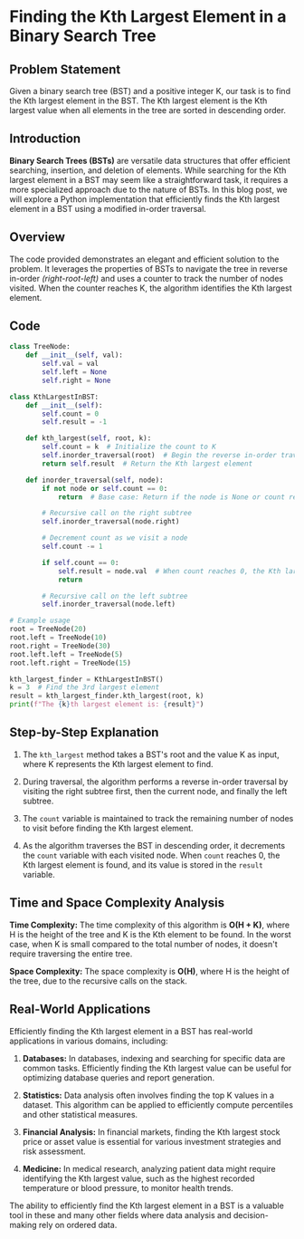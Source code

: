 # Finding the Kth Largest Element in a Binary Search Tree

## Problem Statement

Given a binary search tree (BST) and a positive integer K, our task is to find the Kth largest element in the BST. The Kth largest element is the Kth largest value when all elements in the tree are sorted in descending order.

## Introduction

**Binary Search Trees (BSTs)** are versatile data structures that offer efficient searching, insertion, and deletion of elements. While searching for the Kth largest element in a BST may seem like a straightforward task, it requires a more specialized approach due to the nature of BSTs. In this blog post, we will explore a Python implementation that efficiently finds the Kth largest element in a BST using a modified in-order traversal.

## Overview

The code provided demonstrates an elegant and efficient solution to the problem. It leverages the properties of BSTs to navigate the tree in reverse in-order *(right-root-left)* and uses a counter to track the number of nodes visited. When the counter reaches K, the algorithm identifies the Kth largest element.

## Code

```python
class TreeNode:
    def __init__(self, val):
        self.val = val
        self.left = None
        self.right = None

class KthLargestInBST:
    def __init__(self):
        self.count = 0
        self.result = -1

    def kth_largest(self, root, k):
        self.count = k  # Initialize the count to K
        self.inorder_traversal(root)  # Begin the reverse in-order traversal
        return self.result  # Return the Kth largest element

    def inorder_traversal(self, node):
        if not node or self.count == 0:
            return  # Base case: Return if the node is None or count reaches 0

        # Recursive call on the right subtree
        self.inorder_traversal(node.right)

        # Decrement count as we visit a node
        self.count -= 1

        if self.count == 0:
            self.result = node.val  # When count reaches 0, the Kth largest element is found
            return

        # Recursive call on the left subtree
        self.inorder_traversal(node.left)

# Example usage
root = TreeNode(20)
root.left = TreeNode(10)
root.right = TreeNode(30)
root.left.left = TreeNode(5)
root.left.right = TreeNode(15)

kth_largest_finder = KthLargestInBST()
k = 3  # Find the 3rd largest element
result = kth_largest_finder.kth_largest(root, k)
print(f"The {k}th largest element is: {result}")
```

## Step-by-Step Explanation

1. The `kth_largest` method takes a BST's root and the value K as input, where K represents the Kth largest element to find.

2. During traversal, the algorithm performs a reverse in-order traversal by visiting the right subtree first, then the current node, and finally the left subtree.

3. The `count` variable is maintained to track the remaining number of nodes to visit before finding the Kth largest element.

4. As the algorithm traverses the BST in descending order, it decrements the `count` variable with each visited node. When `count` reaches 0, the Kth largest element is found, and its value is stored in the `result` variable.

## Time and Space Complexity Analysis

**Time Complexity:** The time complexity of this algorithm is **O(H + K)**, where H is the height of the tree and K is the Kth element to be found. In the worst case, when K is small compared to the total number of nodes, it doesn't require traversing the entire tree.

**Space Complexity:** The space complexity is **O(H)**, where H is the height of the tree, due to the recursive calls on the stack.

## Real-World Applications

Efficiently finding the Kth largest element in a BST has real-world applications in various domains, including:

1. **Databases:** In databases, indexing and searching for specific data are common tasks. Efficiently finding the Kth largest value can be useful for optimizing database queries and report generation.

2. **Statistics:** Data analysis often involves finding the top K values in a dataset. This algorithm can be applied to efficiently compute percentiles and other statistical measures.

3. **Financial Analysis:** In financial markets, finding the Kth largest stock price or asset value is essential for various investment strategies and risk assessment.

4. **Medicine:** In medical research, analyzing patient data might require identifying the Kth largest value, such as the highest recorded temperature or blood pressure, to monitor health trends.

The ability to efficiently find the Kth largest element in a BST is a valuable tool in these and many other fields where data analysis and decision-making rely on ordered data.